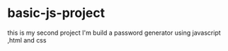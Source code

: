 # basic-js-project

this is my second project I'm build a password generator using javascript ,html and css
